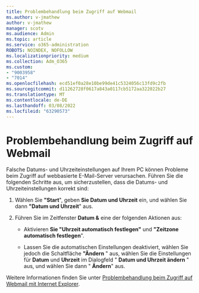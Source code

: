 ```yaml
---
title: Problembehandlung beim Zugriff auf Webmail
ms.author: v-jmathew
author: v-jmathew
manager: scotv
ms.audience: Admin
ms.topic: article
ms.service: o365-administration
ROBOTS: NOINDEX, NOFOLLOW
ms.localizationpriority: medium
ms.collection: Adm_O365
ms.custom:
- "9003958"
- "7014"
ms.openlocfilehash: ecd51ef0a28e10be99de41c5324056c13fd9c2fb
ms.sourcegitcommit: d11262728f0617a843a0117cb5172aa322022b27
ms.translationtype: MT
ms.contentlocale: de-DE
ms.lasthandoff: 03/08/2022
ms.locfileid: "63290573"
---
```

# <a name="troubleshoot-problems-with-accessing-webmail"></a>Problembehandlung beim Zugriff auf Webmail

Falsche Datums- und Uhrzeiteinstellungen auf Ihrem PC können Probleme beim Zugriff auf webbasierte E-Mail-Server verursachen. Führen Sie die folgenden Schritte aus, um sicherzustellen, dass die Datums- und Uhrzeiteinstellungen korrekt sind:

1. Wählen Sie **"Start**", geben **Sie Datum und Uhrzeit** ein, und wählen Sie dann **"Datum und Uhrzeit**" aus.
2. Führen Sie im Zeitfenster **Datum &** eine der folgenden Aktionen aus:

    - Aktivieren **Sie "Uhrzeit automatisch festlegen"** und **"Zeitzone automatisch festlegen**".

    - Lassen Sie die automatischen Einstellungen deaktiviert, wählen Sie jedoch die Schaltfläche **"Ändern** " aus, wählen Sie die Einstellungen für **Datum** und **Uhrzeit** im Dialogfeld " **Datum und Uhrzeit ändern** " aus, und wählen Sie dann " **Ändern**" aus.

Weitere Informationen finden Sie unter [Problembehandlung beim Zugriff auf Webmail mit Internet Explorer](https://answers.microsoft.com/windows/forum/all/problem-accessing-email-through-ie/41f871f3-6df3-4bc9-a5bd-7f71651a2888).

